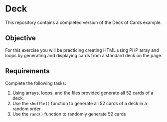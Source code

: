 # Deck

This repository contains a completed version of the Deck of Cards example.

## Objective
For this exercise you will be practicing creating HTML using PHP array and loops by generating and displaying cards from a standard deck on the page.

## Requirements
Complete the following tasks:

1. Using arrays, loops, and the files provided generate all 52 cards of a deck.
3. Use the `shuffle()` function to generate all 52 cards of a deck in a random order.
2. Use the `rand()` function to randomly generate 52 cards 



